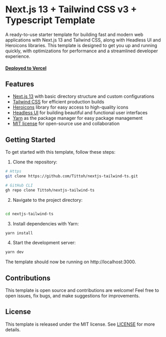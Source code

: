 # Next.js 13 + Tailwind CSS v3 + Typescript Template

A ready-to-use starter template for building fast and modern web applications with Next.js 13 and Tailwind CSS, along with Headless UI and Heroicons libraries. This template is designed to get you up and running quickly, with optimizations for performance and a streamlined developer experience.

#### [Deployed to Vercel](https://nextjs-tailwindcss-ts.vercel.app/)

## Features

-   [Next.js 13](https://nextjs.org/) with basic directory structure and custom configurations
-   [Tailwind CSS](https://tailwindcss.com/) for efficient production builds
-   [Heroicons](https://heroicons.com/) library for easy access to high-quality icons
-   [Headless UI](https://headlessui.com/) for building beautiful and functional user interfaces
-   [Yarn](https://yarnpkg.com/) as the package manager for easy package management
-   [MIT license](https://opensource.org/licenses/MIT) for open-source use and collaboration

## Getting Started

To get started with this template, follow these steps:

1. Clone the repository:

```bash
# Https
git clone https://github.com/Tittoh/nextjs-tailwind-ts.git

# GitHub CLI
gh repo clone Tittoh/nextjs-tailwind-ts
```

2. Navigate to the project directory:

```bash

cd nextjs-tailwind-ts
```

3. Install dependencies with Yarn:

```bash
yarn install
```

4. Start the development server:

```bash
yarn dev
```

The template should now be running on http://localhost:3000.

## Contributions

This template is open source and contributions are welcome! Feel free to open issues, fix bugs, and make suggestions for improvements.

## License

This template is released under the MIT license. See [LICENSE](LICENSE) for more details.
